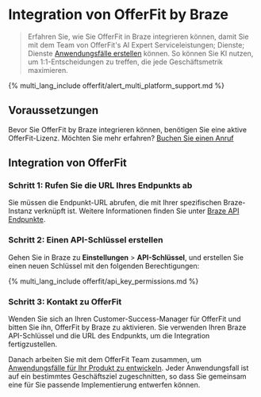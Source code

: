 # Integration von OfferFit by Braze

> Erfahren Sie, wie Sie OfferFit in Braze integrieren können, damit Sie mit dem Team von OfferFit's AI Expert Serviceleistungen; Dienste; Dienste [Anwendungsfälle erstellen]({{site.baseurl}}/developer_guide/offerfit/building_use_cases) können. So können Sie KI nutzen, um 1:1-Entscheidungen zu treffen, die jede Geschäftsmetrik maximieren.

{% multi_lang_include offerfit/alert_multi_platform_support.md %}

## Voraussetzungen

Bevor Sie OfferFit by Braze integrieren können, benötigen Sie eine aktive OfferFit-Lizenz. Möchten Sie mehr erfahren? [Buchen Sie einen Anruf](https://offerfit.ai/book-now)

## Integration von OfferFit

### Schritt 1: Rufen Sie die URL Ihres Endpunkts ab

Sie müssen die Endpunkt-URL abrufen, die mit Ihrer spezifischen Braze-Instanz verknüpft ist. Weitere Informationen finden Sie unter [Braze API Endpunkte]({{site.baseurl}}/developer_guide/rest_api/basics/#endpoints).

### Schritt 2: Einen API-Schlüssel erstellen

Gehen Sie in Braze zu **Einstellungen** > **API-Schlüssel**, und erstellen Sie einen neuen Schlüssel mit den folgenden Berechtigungen:

{% multi_lang_include offerfit/api_key_permissions.md %}

### Schritt 3: Kontakt zu OfferFit

Wenden Sie sich an Ihren Customer-Success-Manager für OfferFit und bitten Sie ihn, OfferFit by Braze zu aktivieren. Sie verwenden Ihren Braze API-Schlüssel und die URL des Endpunkts, um die Integration fertigzustellen.

Danach arbeiten Sie mit dem OfferFit Team zusammen, um [Anwendungsfälle für Ihr Produkt zu entwickeln]({{site.baseurl}}/developer_guide/offerfit/building_use_cases). Jeder Anwendungsfall ist auf ein bestimmtes Geschäftsziel zugeschnitten, so dass Sie gemeinsam eine für Sie passende Implementierung entwerfen können.

